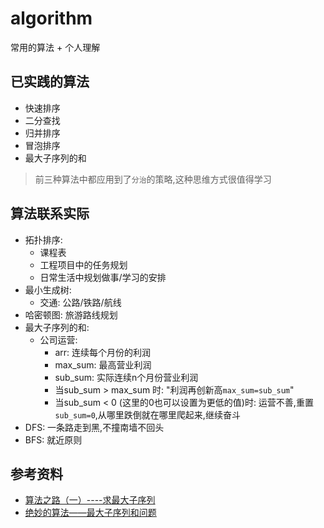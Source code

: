 # algorithm
常用的算法 + 个人理解

## 已实践的算法

- 快速排序
- 二分查找
- 归并排序
- 冒泡排序
- 最大子序列的和

> 前三种算法中都应用到了`分治`的策略,这种思维方式很值得学习

## 算法联系实际

- 拓扑排序:
    - 课程表
    - 工程项目中的任务规划
    - 日常生活中规划做事/学习的安排
- 最小生成树: 
    - 交通: 公路/铁路/航线
- 哈密顿图: 旅游路线规划
- 最大子序列的和: 
    - 公司运营:
        - arr: 连续每个月份的利润
        - max_sum: 最高营业利润
        - sub_sum: 实际连续n个月份营业利润
        - 当sub_sum > max_sum 时: "利润再创新高`max_sum=sub_sum`"
        - 当sub_sum < 0 (这里的0也可以设置为更低的值)时: 运营不善,重置`sub_sum=0`,从哪里跌倒就在哪里爬起来,继续奋斗
- DFS: 一条路走到黑,不撞南墙不回头
- BFS: 就近原则
        
## 参考资料

- [算法之路（一）----求最大子序列][]
- [绝妙的算法——最大子序列和问题][]

[算法之路（一）----求最大子序列]: http://www.jianshu.com/p/6e4aca88e479
[绝妙的算法——最大子序列和问题]: https://yq.aliyun.com/articles/40323
